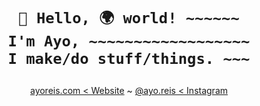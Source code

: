 <div align="center">
<h1>

```
👋 Hello, 🌍 world! ~~~~~~
I'm Ayo, ~~~~~~~~~~~~~~~~~~
I make/do stuff/things. ~~~
```

</h1>

[ayoreis.com < Website](//ayoreis.com) ~
[@ayo.reis < Instagram](//instagram.com/ayo.reis)
</div>
